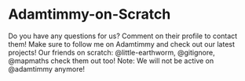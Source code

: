 # Adamtimmy-on-Scratch
Do you have any questions for us? Comment on their profile to contact them! Make sure to follow me on Adamtimmy and check out our latest projects!
Our friends on scratch: @little-earthworm, @gitignore, @mapmaths 
 check them out too!
Note: We will not be active on @adamtimmy anymore!

